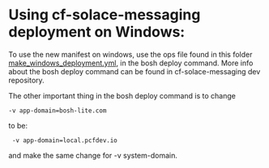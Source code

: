 # Using cf-solace-messaging deployment on Windows: 

To use the new manifest on windows, use the ops file found in this folder [make_windows_deployment.yml](operations/make_windows_deployment.yml), in the bosh deploy command. More info about the bosh deploy command can be found in cf-solace-messaging dev repository. 

The other important thing in the bosh deploy command is to change 
~~~
-v app-domain=bosh-lite.com 
~~~ 
to be: 
~~~
 -v app-domain=local.pcfdev.io
~~~
and make the same change for -v system-domain. 

